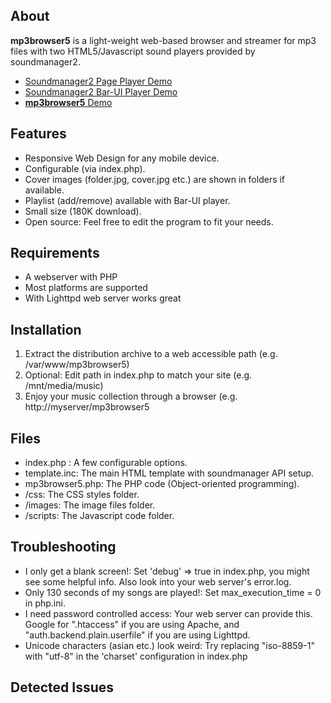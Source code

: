 ﻿## About

**mp3browser5** is a light-weight web-based browser and streamer for mp3 files with two HTML5/Javascript sound players provided by soundmanager2.
+ [Soundmanager2 Page Player Demo][1]
+ [Soundmanager2 Bar-UI Player Demo][2]
+ [**mp3browser5** Demo][3] 

## Features

+ Responsive Web Design for any mobile device.
+ Configurable (via index.php).
+ Cover images (folder.jpg, cover.jpg etc.) are shown in folders if available.
+ Playlist (add/remove) available with Bar-UI player.
+ Small size (180K download).
+ Open source: Feel free to edit the program to fit your needs.

## Requirements

+ A webserver with PHP
+ Most platforms are supported
+ With Lighttpd web server works great

## Installation

1. Extract the distribution archive to a web accessible path (e.g. /var/www/mp3browser5)
2. Optional: Edit path in index.php to match your site (e.g. /mnt/media/music)
3. Enjoy your music collection through a browser (e.g. http://myserver/mp3browser5

## Files

+ index.php : A few configurable options.
+ template.inc: The main HTML template with soundmanager API setup.
+ mp3browser5.php: The PHP code (Object-oriented programming).
+ /css: The CSS styles folder.
+ /images: The image files folder.
+ /scripts: The Javascript code folder.

## Troubleshooting

+ I only get a blank screen!: Set 'debug' => true in index.php, you might see some helpful info. Also look into your web server's error.log.
+ Only 130 seconds of my songs are played!: Set max_execution_time = 0 in php.ini.
+ I need password controlled access: Your web server can provide this. Google for ".htaccess" if you are using Apache, and "auth.backend.plain.userfile" if you are using Lighttpd.
+ Unicode characters (asian etc.) look weird: Try replacing "iso-8859-1" with "utf-8" in the 'charset' configuration in index.php

[1]: http://www.schillmania.com/projects/soundmanager2/demo/page-player/
[2]: http://www.schillmania.com/projects/soundmanager2/demo/bar-ui/
[3]: http://mp3browser5.informaticoszgz.org

## Detected Issues


